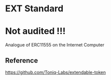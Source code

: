 # EXT Standard

# <h1> Not audited !!! </h1>

Analogue of ERC11555 on the Internet Computer

## Reference

https://github.com/Toniq-Labs/extendable-token



